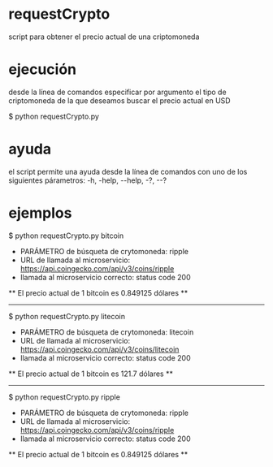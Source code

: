 # requestCrypto
script para obtener el precio actual de una criptomoneda

# ejecución
desde la línea de comandos especificar por argumento el tipo de criptomoneda de la que deseamos buscar el precio actual en USD

$ python requestCrypto.py <criptomoneda>

# ayuda
el script permite una ayuda desde la línea de comandos con uno de los siguientes párametros: -h, -help, --help, -?, --?

# ejemplos
$ python requestCrypto.py bitcoin

 - PARÁMETRO de búsqueta de crytomoneda: ripple
 - URL de llamada al microservicio: https://api.coingecko.com/api/v3/coins/ripple
 - llamada al microservicio correcto: status code 200

 ** El precio actual de 1 bitcoin es 0.849125 dólares **

----------------------------------------------------------------
  
$ python requestCrypto.py litecoin

 - PARÁMETRO de búsqueta de crytomoneda: litecoin
 - URL de llamada al microservicio: https://api.coingecko.com/api/v3/coins/litecoin
 - llamada al microservicio correcto: status code 200

 ** El precio actual de 1 bitcoin es 121.7 dólares **

----------------------------------------------------------------
  
$ python requestCrypto.py ripple

 - PARÁMETRO de búsqueta de crytomoneda: ripple
 - URL de llamada al microservicio: https://api.coingecko.com/api/v3/coins/ripple
 - llamada al microservicio correcto: status code 200

 ** El precio actual de 1 bitcoin es 0.849125 dólares **
